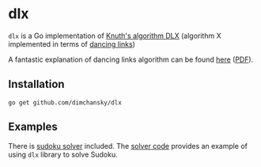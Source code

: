 # dlx

`dlx` is a Go implementation of [Knuth's algorithm DLX](https://en.wikipedia.org/wiki/Knuth%27s_Algorithm_X) (algorithm X implemented in terms of [dancing links](https://en.wikipedia.org/wiki/Dancing_Links))

A fantastic explanation of dancing links algorithm can be found [here](http://arxiv.org/abs/cs/0011047v1) ([PDF](http://arxiv.org/pdf/cs/0011047v1.pdf)).

## Installation

    go get github.com/dimchansky/dlx

## Examples

There is [sudoku solver](https://github.com/dimchansky/dlx/tree/master/examples/sudoku) included.
The [solver code](https://github.com/dimchansky/dlx/blob/master/examples/sudoku/solver/solver.go) provides an example of using `dlx` library to solve Sudoku.